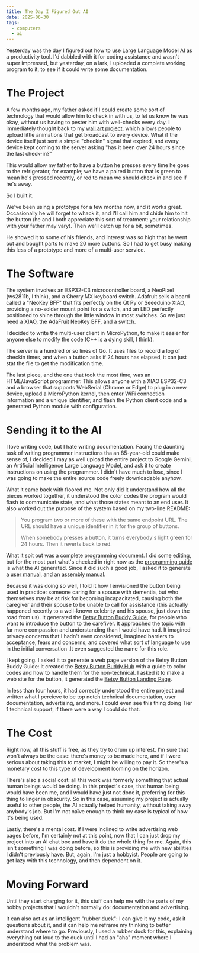 ```yaml
---
title: The Day I Figured Out AI
date: 2025-06-30
tags:
  - computers
  - ai
---
```


Yesterday was the day I figured out how to use Large Language Model AI
as a productivity tool.  I'd dabbled with it for coding assistance and
wasn't super impressed, but yesterday, on a lark, I uploaded a
complete working program to it, to see if it could write some
documentation.

# The Project

A few months ago, my father asked if I could create some sort of
technology that would allow him to check in with us, to let us know he
was okay, without us having to pester him with well-checks every
day. I immediately thought back to my [wall art
project](https://git.woozle.org/neale/wallart), which allows people to
upload little animations that get broadcast to every device. What if
the device itself just sent a simple "checkin" signal that expired,
and every device kept coming to the server asking "has it been over 24
hours since the last check-in?"

This would allow my father to have a button he presses every time he
goes to the refrigerator, for example; we have a paired button that is
green to mean he's pressed recently, or red to mean we should check in
and see if he's away.

So I built it.

We've been using a prototype for a few months now, and it works great.
Occasionally he will forget to whack it, and I'll call him and chide
him to hit the button (he and I both appreciate this sort of
treatment: your relationship with your father may vary). Then we'll
catch up for a bit, sometimes.

He showed it to some of his friends, and interest was so high that he
went out and bought parts to make 20 more buttons. So I had to get
busy making this less of a prototype and more of a multi-user service.

# The Software

The system involves an ESP32-C3 microcontroller board, a NeoPixel
(ws2811b, I think), and a Cherry MX keyboard switch. Adafruit sells a
board called a "NeoKey BFF" that fits perfectly on the Qt Py or
Seeeduino XIAO, providing a no-solder mount point for a switch, and an
LED perfectly positioned to shine through the little window in most
switches. So we just need a XIAO, the AdaFruit NeoKey BFF, and a switch.

I decided to write the multi-user client in MicroPython, to make it
easier for anyone else to modify the code (C++ is a dying skill, I
think).

The server is a hundred or so lines of Go. It uses files to record a
log of checkin times, and when a button asks if 24 hours has elapsed,
it can just stat the file to get the modification time.

The last piece, and the one that took the most time, was an
HTML/JavaScript programmer.  This allows anyone with a XIAO ESP32-C3
and a browser that supports WebSerial (Chrome or Edge) to plug in a
new device, upload a MicroPython kernel, then enter WiFi connection
information and a unique identifier, and flash the Python client code
and a generated Python module with configuration.

# Sending it to the AI

I love writing code, but I hate writing documentation. Facing the
daunting task of writing programmer instructions tha an 85-year-old
could make sense of, I decided I may as well upload the entire project
to Google Gemini, an Artificial Intelligence Large Language Model, and
ask it to create instructions on using the programmer. I didn't have
much to lose, since I was going to make the entire source code freely
downloadable anyhow.

What it came back with floored me. Not only did it understand how all
the pieces worked together, it understood the color codes the program
would flash to communicate state, and what those states meant to an
end user. It also worked out the purpose of the system based on my
two-line README:

>  You program two or more of these with the same endpoint URL. The
>  URL should have a unique identifier in it for the group of buttons.
> 
> When somebody presses a button, it turns everybody's light green for
> 24 hours. Then it reverts back to red.

What it spit out was a complete programming document. I did some
editing, but for the most part what's checked in right now as the
[programming
guide](https://git.woozle.org/neale/betsy-button/src/branch/main/docs/programming.md)
is what the AI generated.
Since it did such a good job, I asked it to generate a [user
manual](https://git.woozle.org/neale/betsy-button/src/branch/main/docs/manual.md),
and an [assembly
manual](https://git.woozle.org/neale/betsy-button/src/branch/main/docs/assembly.md). 

Because it was doing so well, I told it how I envisioned the button
being used in practice: someone caring for a spouse with dementia, but
who themselves may be at risk for becoming incapacitated, causing both
the caregiver and their spouse to be unable to call for assistance
(this actually happened recently to a well-known celebrity and his
spouse, just down the road from us). It generated the [Betsy Button
Buddy
Guide](https://git.woozle.org/neale/betsy-button/src/branch/main/docs/buddy-guide.md),
for people who want to introduce the button to the carefiver. It
approached the topic with far more compassion and understanding than I
would have had. It imagined privacy concerns that I hadn't even
considered, imagined barriers to acceptance, fears and concerns, and
covered what sort of language to use in the initial conversation .It
even suggested the name for this role.

I kept going. I asked it to generate a web page version of the Betsy
Button Buddy Guide: it created the [Betsy Button Buddy
Hub](https://woozle.org/betsy/buddy.html) with a guide to color codes
and how to handle them for the non-technical. I asked it to make a web
site for the button, it generated the [Betsy Button Landing
Page](https://woozle.org/betsy/).

In less than four hours, it had correctly understood the entire
project and written what I percieve to be top notch technical
documentation, user documentation, advertising, and more. I could even
see this thing doing Tier 1 technical support, if there were a way I could
do that.

# The Cost

Right now, all this stuff is free, as they try to drum up interest.
I'm sure that won't always be the case:
there's money to be made here,
and if I were serious about taking this to market,
I might be willing to pay it.
So there's a monetary cost to this type of development looming on the horizon.

There's also a social cost:
all this work was formerly something that actual human beings would be doing.
In this project's case,
that human being would have been me,
and I would have just not done it,
preferring for this thing to linger in obscurity.
So in this case,
assuming my project is actually useful to other people,
the AI actually helped humanity,
without taking away anybody's job.
But I'm not naïve enough to think my case is typical of how it's being used.

Lastly, there's a mental cost.
If I were inclined to write advertising web pages before,
I'm certainly not at this point,
now that I can just drop my project into an AI chat box
and have it do the whole thing for me.
Again, this isn't something I was doing before,
so this is providing me with new abilities I didn't previously have.
But, again,
I'm just a hobbyist.
People are going to get lazy with this technology,
and then dependent on it.

# Moving Forward

Until they start charging for it,
this stuff can help me with the parts of my hobby projects that I wouldn't normally do:
documentation and advertising.

It can also act as an intelligent "rubber duck":
I can give it my code, ask it questions about it,
and it can help me reframe my thinking to better understand where to go.
Previously, I used a rubber duck for this,
explaining everything out loud to the duck until I had an "aha" moment
where I understood what the problem was.

